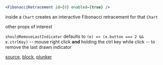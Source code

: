 ```jsx
<FibonacciRetracement id={0} enabled={true} />
```

inside a `Chart` creates an interactive Fibonacci retracement for that `Chart`

other props of interest

`shouldRemoveLastIndicator` defaults to `(e) => (e.button === 2 && e.ctrlKey)` -- mouse right click **and** holding the ctrl key while click -- to remove the last drawn indicator

[source](https://github.com/rrag/react-stockcharts/blob/master/docs/lib/charts/CandleStickChartWithFibonacciInteractiveIndicator.jsx), [block](http://bl.ocks.org/rrag/82bc46e6566618e429d9), [plunker](http://plnkr.co/edit/gist:82bc46e6566618e429d9?p=preview)
